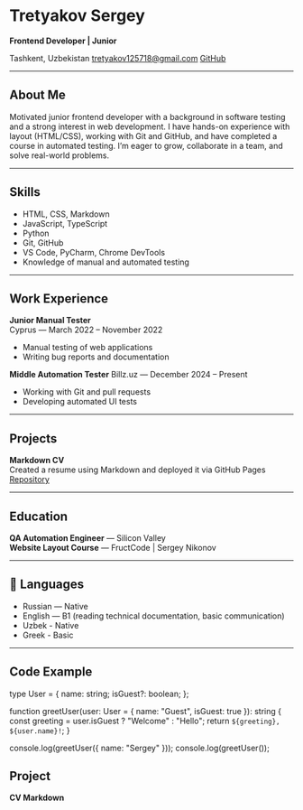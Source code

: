 # Tretyakov Sergey 

**Frontend Developer | Junior**

 Tashkent, Uzbekistan
 tretyakov125718@gmail.com
 [GitHub](https://github.com/TretyakovSergey)

---

## About Me

 Motivated junior frontend developer with a background in software testing and a strong interest in web development. 
 I have hands-on experience with layout (HTML/CSS), working with Git and GitHub, and have completed a course in automated testing. 
 I’m eager to grow, collaborate in a team, and solve real-world problems.

---

## Skills

- HTML, CSS, Markdown  
- JavaScript, TypeScript
- Python
- Git, GitHub
- VS Code, PyCharm, Chrome DevTools
- Knowledge of manual and automated testing

---

## Work Experience

**Junior Manual Tester**  
Cyprus — March 2022 – November 2022  
- Manual testing of web applications  
- Writing bug reports and documentation  

**Middle Automation Tester**
Billz.uz — December 2024 – Present
- Working with Git and pull requests
- Developing automated UI tests

---

## Projects

**Markdown CV**  
Created a resume using Markdown and deployed it via GitHub Pages  
[Repository](https://github.com/TretyakovSergey/rsschool-cv)

---

## Education

**QA Automation Engineer** — Silicon Valley  
**Website Layout Course** — FructCode | Sergey Nikonov

---

## 💬 Languages

- Russian — Native
- English — B1 (reading technical documentation, basic communication)
- Uzbek - Native
- Greek - Basic

---

## Code Example

 type User = {
   name: string;
   isGuest?: boolean;
 };

 function greetUser(user: User = { name: "Guest", isGuest: true }): string {
   const greeting = user.isGuest ? "Welcome" : "Hello";
   return `${greeting}, ${user.name}!`;
 }

 console.log(greetUser({ name: "Sergey" }));
 console.log(greetUser());

## Project
**CV Markdown**
